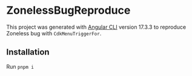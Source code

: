 # ZonelessBugReproduce

This project was generated with [Angular CLI](https://github.com/angular/angular-cli) version 17.3.3 to reproduce Zoneless bug with `CdkMenuTriggerFor`.

## Installation

Run `pnpm i`
